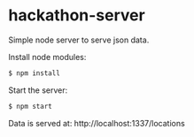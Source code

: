 # hackathon-server

Simple node server to serve json data. 

Install node modules:
```sh
$ npm install
```

Start the server:
```sh
$ npm start
```

Data is served at: 
http://localhost:1337/locations
